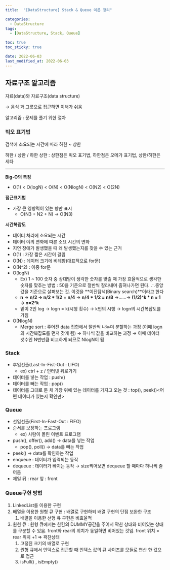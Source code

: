 ```yaml
---
title:  "[DataStructure] Stack & Queue 이론 정리" 

categories:
  - DataStructure
tags:
  - [DataStructure, Stack, Queue]

toc: true
toc_sticky: true

date: 2022-06-03
last_modified_at: 2022-06-03
---
```


## 자료구조 알고리즘

자료(data)와 자료구조(data structure)

→ 음식 과 그릇으로 접근하면 이해가 쉬움

알고리즘 : 문제를 풀기 위한 절차

### 빅오 표기법

검색에 소요되는 시간에 따라 하한 ~ 상한

하한 / 상한 / 하한 상한 : 상한점은 빅오 표기법, 하한점은 오메가 표기법, 상한/하한은 세타

---

**Big-O의 특징**

-   O(1) < O(logN) < O(N) < O(NlogN) < O(N2) < O(2N)

**점근표기법**

-   가장 큰 영향력이 있는 항만 표시
    -   O(N3 + N2 + N) -> O(N3)

**시간복잡도**

-   데이터 처리에 소요되는 시간
-   데이터 야의 변화에 따른 소요 시간의 변화
-   지연 장애가 발생했을 때 왜 발생했는지를 찾을 수 있는 근거
-   O(1) : 가장 짧은 시간이 걸림
-   O(N) : 데이터 크기에 비례함(대표적으로 for문)
-   O(N^2) : 이중 for문
-   O(logN)
    -   Ex) 1 ~ 100 숫자 중 상대방이 생각한 숫자를 맞출 때 가장 효율적으로 생각한 숫자를 맞추는 방법 : 50을 기준으로 절반씩 잘라내며 좁혀나가면 된다. ∴중앙값을 기준으로 살펴보는 것. 이것을 \*\*이진탐색(Binary search)\*\*이라고 한다
    -   **n** → **n/2 → n/2 \* 1/2** = **n/4** → **n/4 \* 1/2 = n/8** →……→ **(1/2)^k \* n ≈ 1 → n≈2^k**
    -   밑이 2인 log → logn = k(시행 횟수) → k번의 시행 → logn의 시간복잡도를 가짐
-   O(NlogN)
    -   Merge sort : 주어진 data 집합에서 절반씩 나누며 분할하는 과정 (이때 logn의 시간복잡도를 먼저 갖게 됨) → 하나씩 값을 비교하는 과정 → 이때 데이터 갯수인 N번만큼 비교하게 되므로 NlogN이 됨

### Stack

-   후입선출(Last-In-Fist-Out : LIFO)
    -   ex) ctrl + z / 인터넷 뒤로가기
-   데이터를 넣는 작업 : push()
-   데이터를 빼는 작업 : pop()
-   데이터를 그대로 둔 채 가장 위에 있는 데이터를 가지고 오는 것 : top(), peek()<어떤 데이터가 있는지 확인만>

### Queue

-   선입선출(First-In-Fast-Out : FIFO)
-   순서를 보장하는 프로그램
    -   ex) 사람이 몰린 이벤트 프로그램
-   push(), offer(), add() → data를 넣는 작업
    -   pop(), poll() → data를 빼는 작업
-   peek() → data를 확인하는 작업
-   enqueue : 데이터가 입력되는 동작
-   dequeue : 데이터가 빠지는 동작 → size찍어보면 dequeue 할 때마다 하나씩 줄어듬
-   제일 뒤 : rear 앞 : front

### Queue구현 방법

1.  LinkedList를 이용한 구현
2.  배열을 이용한 원형 큐 구현 : 배열로 구현하되 배열 구현의 단점 보완한 구조
    1.  배열을 이용한 선형 큐 구현은 비효율적
3.  원현 큐 : 원형 큐에서는 한칸의 DUMMY공간을 주어서 꽉찬 상태와 비어있는 상태를 구분할 수 있음. front와 rear의 위치가 동일하면 비어있는 것임. front 위치 = rear 위치 +1 ⇒ 꽉찬상태
    1.  고정된 크기의 배열로 구현
    2.  원형 큐에서 인덱스로 접근할 때 인덱스 값의 큐 사이즈를 모듈로 연산 한 값으로 접근
    3.  isFull() , isEmpty()